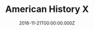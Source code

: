 ---
title: "American History X"
year: 1998
date: 2016-11-21T00:00:00.000Z
permalink: /almanac/movies/2016-11-21-american-history-x/index.html
rating: 3
tmdbid: 73
---